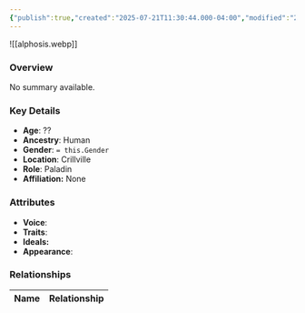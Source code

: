 ```yaml
---
{"publish":true,"created":"2025-07-21T11:30:44.000-04:00","modified":"2025-07-25T11:33:59.000-04:00","published":"2025-07-25T11:33:59.000-04:00","cssclasses":"","Age":"??","Ancestry":"Human","Gender":null,"Location":["Crillville"],"Role":["Paladin"],"Affiliation":["None"],"Appearances":[]}
---
```



![[alphosis.webp]]

### Overview
No summary available.

### Key Details
- **Age**: ??
- **Ancestry**: Human
- **Gender**: `= this.Gender`
- **Location**: Crillville
- **Role**: Paladin
- **Affiliation:** None

### Attributes
- **Voice**: 
- **Traits**: 
- **Ideals:** 
- **Appearance**:

### Relationships

| Name  | Relationship |
| ----- | ------------ |
